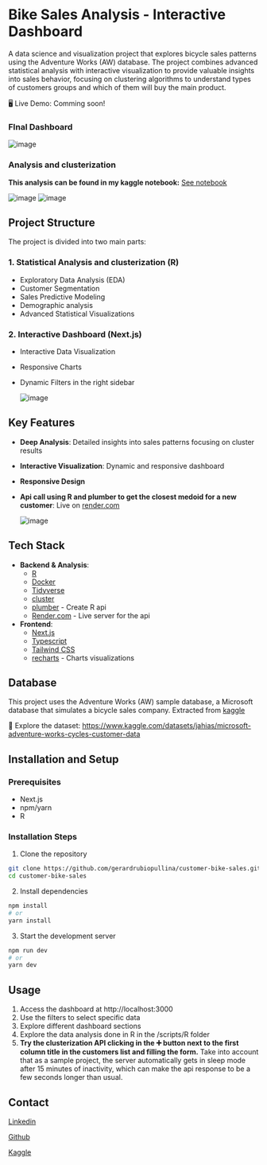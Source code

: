 # Bike Sales Analysis - Interactive Dashboard

A data science and visualization project that explores bicycle sales patterns using the Adventure Works (AW) database. The project combines advanced statistical analysis with interactive visualization to provide valuable insights into sales behavior, focusing on clustering algorithms to understand types of customers groups and which of them will buy the main product.

🖥️ Live Demo: Comming soon!

### FInal Dashboard
![image](https://github.com/user-attachments/assets/dfcda7d0-e777-4767-bf80-f6a181d4a082)

### Analysis and clusterization
**This analysis can be found in my kaggle notebook:** [See notebook](https://www.kaggle.com/code/gerardrubio00/clustering-and-analysis-bike-customers)

![image](https://github.com/user-attachments/assets/117d71dd-f3bb-4df2-98cb-fad109e67f70)
![image](https://github.com/user-attachments/assets/7f0f8b2d-c6c9-4bae-a5ef-49861e995768)


## Project Structure

The project is divided into two main parts:

### 1. Statistical Analysis and clusterization (R)
- Exploratory Data Analysis (EDA)
- Customer Segmentation
- Sales Predictive Modeling
- Demographic analysis
- Advanced Statistical Visualizations

### 2. Interactive Dashboard (Next.js)
- Interactive Data Visualization
- Responsive Charts
- Dynamic Filters in the right sidebar
  
  ![image](https://github.com/user-attachments/assets/f1cbfdd9-d95b-4725-b397-d3274d940048)


## Key Features
- **Deep Analysis**: Detailed insights into sales patterns focusing on cluster results
- **Interactive Visualization**: Dynamic and responsive dashboard
- **Responsive Design**
- **Api call using R and plumber to get the closest medoid for a new customer**: Live on [render.com](https://render.com/)
  
  ![image](https://github.com/user-attachments/assets/1d507b32-d92c-4321-a093-71f4445e3c87)

## Tech Stack
- **Backend & Analysis**:
  - [R](https://cran.rstudio.com/)
  - [Docker](https://www.docker.com/)
  - [Tidyverse](https://www.tidyverse.org/)
  - [cluster](https://cran.r-project.org/web/packages/cluster/index.html)
  - [plumber](https://www.rplumber.io/) - Create R api
  - [Render.com](https://render.com/) - Live server for the api
- **Frontend**:
  - [Next.js](https://nextjs.org/)
  - [Typescript](https://www.typescriptlang.org/)
  - [Tailwind CSS](https://tailwindcss.com/)
  - [recharts](https://recharts.org/en-US/) - Charts visualizations

## Database
This project uses the Adventure Works (AW) sample database, a Microsoft database that simulates a bicycle sales company. Extracted from [kaggle](https://www.kaggle.com/)

💽 Explore the dataset: https://www.kaggle.com/datasets/jahias/microsoft-adventure-works-cycles-customer-data

## Installation and Setup

### Prerequisites
- Next.js
- npm/yarn
- R

### Installation Steps

1. Clone the repository
```bash
git clone https://github.com/gerardrubiopullina/customer-bike-sales.git
cd customer-bike-sales
```

2. Install dependencies
```bash
npm install
# or
yarn install
```

3. Start the development server
```bash
npm run dev
# or
yarn dev
```

## Usage
1. Access the dashboard at http://localhost:3000
2. Use the filters to select specific data
3. Explore different dashboard sections
4. Explore the data analysis done in R in the /scripts/R folder
5. **Try the clusterization API clicking in the ➕ button next to the first column title in the customers list and filling the form.** Take into account that as a sample project, the server automatically gets in sleep mode after 15 minutes of inactivity, which can make the api response to be a few seconds longer than usual.

## Contact
[Linkedin](https://www.linkedin.com/in/gerard-rubi%C3%B3-pullina-a88992243/)

[Github](https://github.com/gerardrubiopullina)

[Kaggle](https://www.kaggle.com/gerardrubio00)
